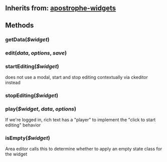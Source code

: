 ## Inherits from: [apostrophe-widgets](../apostrophe-widgets/browser-apostrophe-widgets.html)

## Methods
### getData(*$widget*)

### edit(*data*, *options*, *save*)

### startEditing(*$widget*)
does not use a modal, start and stop editing
contextually via ckeditor instead
### stopEditing(*$widget*)

### play(*$widget*, *data*, *options*)
If we're logged in, rich text has a "player"
to implement the "click to start editing" behavior
### isEmpty(*$widget*)
Area editor calls this to determine whether to apply an empty state
class for the widget
